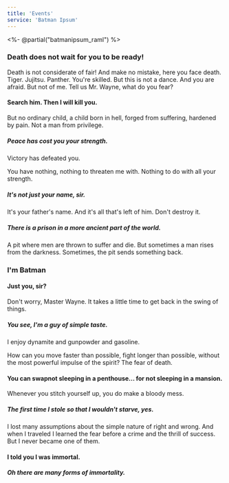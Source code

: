 ```yaml
---
title: 'Events'
service: 'Batman Ipsum'
---
```


<%- @partial("batmanipsum_raml") %>

<h3>Death does not wait for you to be ready! </h3>

Death is not considerate of fair! And make no mistake, here you face death. Tiger. Jujitsu. Panther. You're skilled. But this is not a dance. And you are afraid. But not of me. Tell us Mr. Wayne, what do you fear?

<h4>Search him. Then I will kill you.</h4>

But no ordinary child, a child born in hell, forged from suffering, hardened by pain. Not a man from privilege.

<h5>Peace has cost you your strength.</h5> Victory has defeated you.

You have nothing, nothing to threaten me with. Nothing to do with all your strength.

<h5>It's not just your name, sir.</h5> It's your father's name. And it's all that's left of him. Don't destroy it.

<h5>There is a prison in a more ancient part of the world.</h5> A pit where men are thrown to suffer and die. But sometimes a man rises from the darkness. Sometimes, the pit sends something back.

<h3>I'm Batman</h3>

<h4>Just you, sir?</h4> Don't worry, Master Wayne. It takes a little time to get back in the swing of things.

<h5>You see, I'm a guy of simple taste.</h5> I enjoy dynamite and gunpowder and gasoline.

How can you move faster than possible, fight longer than possible, without the most powerful impulse of the spirit? The fear of death.

<h4>You can swapnot sleeping in a penthouse... for not sleeping in a mansion.</h4> Whenever you stitch yourself up, you do make a bloody mess.

<h5>The first time I stole so that I wouldn't starve, yes.</h5> I lost many assumptions about the simple nature of right and wrong. And when I traveled I learned the fear before a crime and the thrill of success. But I never became one of them.

<h4>I told you I was immortal.</h4> <h5>Oh there are many forms of immortality.</h5>
